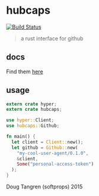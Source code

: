 # hubcaps

[![Build Status](https://travis-ci.org/softprops/hubcaps.svg?branch=master)](https://travis-ci.org/softprops/hubcaps)

> a rust interface for github

## docs

Find them [here](http://softprops.github.io/hubcaps)

## usage


```rust
extern crate hyper;
extern crate hubcaps;

use hyper::Client;
use hubcaps::Github;

fn main() {
  let client = Client::new();
  let github = Github::new(
    "my-cool-user-agent/0.1.0",
    &client,
    Some("personal-access-token")
  );
}
```

Doug Tangren (softprops) 2015
